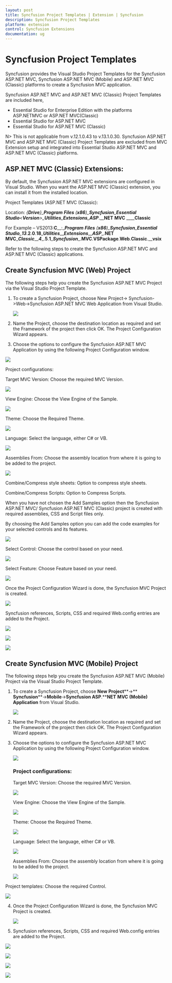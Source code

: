 ```yaml
---
layout: post
title: Syncfusion Project Templates | Extension | Syncfusion
description: Syncfusion Project Templates
platform: extension
control: Syncfusion Extensions
documentation: ug
---
```


# Syncfusion Project Templates

Syncfusion provides the Visual Studio Project Templates for the Syncfusion ASP.NET MVC, Syncfusion ASP.NET MVC (Mobile) and ASP.NET MVC (Classic) platforms to create a Syncfusion MVC application.

Syncfusion ASP.NET MVC and ASP.NET MVC (Classic) Project Templates are included here,

* Essential Studio for Enterprise Edition with the platforms ASP.NETMVC or ASP.NET MVC(Classic)
* Essential Studio for ASP.NET MVC
* Essential Studio for ASP.NET MVC (Classic)

N> This is not applicable from v.12.1.0.43 to v.13.1.0.30. Syncfusion ASP.NET MVC and ASP.NET MVC (Classic) Project Templates are excluded from MVC Extension setup and integrated into Essential Studio ASP.NET MVC and ASP.NET MVC (Classic) platforms.

## ASP.NET MVC (Classic) Extensions:

By default, the Syncfusion ASP.NET MVC extensions are configured in Visual Studio. When you want the ASP.NET MVC (Classic) extension, you can install it from the installed location.

Project Templates (ASP.NET MVC (Classic):

Location: __{____Drive____}\____Program__ __Files__ __(____x86____)\____Syncfusion____\____Essential__ __Studio____\<____Version____>\____Utilities____\____Extensions____\____ASP____.____NET__ __MVC__ __\____Classic__

For Example – VS2013:__C____:\____Program__ __Files__ __(____x86____)\____Syncfusion____\____Essential__ __Studio____\____13____.____2____.____0____.____18____\____Utilities____\____Extensions____\____ASP____.____NET__ __MVC____\____Classic____\____4____.____5____.____1____\____Syncfusion____.____MVC____.____VSPackage____.____Web____.____Classic____.____vsix__

Refer to the following steps to create the Syncfusion ASP.NET MVC and ASP.NET MVC (Classic) applications.

## Create Syncfusion MVC (Web) Project    

The following steps help you create the Syncfusion ASP.NET MVC Project via the Visual Studio Project Template.

1. To create a Syncfusion Project, choose New Project-> Syncfusion->Web->Syncfusion ASP.NET MVC Web Application from Visual Studio.

   ![](Create-Syncfusion-MVC-Project_images/CreateSyncfusionMVCProject_img1.jpeg)

2. Name the Project, choose the destination location as required and set the Framework of the project then click OK. The Project Configuration Wizard appears.  
3. Choose the options to configure the Syncfusion ASP.NET MVC Application by using the following Project Configuration window.

![](Create-Syncfusion-MVC-Project_images/CreateSyncfusionMVCProject_img2.jpeg)


Project configurations:

Target MVC Version: Choose the required MVC Version.

![](Create-Syncfusion-MVC-Project_images/CreateSyncfusionMVCProject_img3.jpeg)


View Engine: Choose the View Engine of the Sample.

![](Create-Syncfusion-MVC-Project_images/CreateSyncfusionMVCProject_img4.jpeg)


Theme: Choose the Required Theme.

![](Create-Syncfusion-MVC-Project_images/CreateSyncfusionMVCProject_img5.jpeg)


Language: Select the language, either C# or VB.

![](Create-Syncfusion-MVC-Project_images/CreateSyncfusionMVCProject_img6.jpeg)


Assemblies From: Choose the assembly location from where it is going to be added to the project.

![](Create-Syncfusion-MVC-Project_images/CreateSyncfusionMVCProject_img7.jpeg)


Combine/Compress style sheets: Option to compress style sheets.

Combine/Compress Scripts: Option to Compress Scripts.

When you have not chosen the Add Samples option then the Syncfusion ASP.NET MVC/ Syncfusion ASP.NET MVC (Classic) project is created with required assemblies, CSS and Script files only.

By choosing the Add Samples option you can add the code examples for your selected controls and its features.

![](Create-Syncfusion-MVC-Project_images/CreateSyncfusionMVCProject_img8.jpeg)


Select Control: Choose the control based on your need.

![](Create-Syncfusion-MVC-Project_images/CreateSyncfusionMVCProject_img9.jpeg)


Select Feature: Choose Feature based on your need.

![](Create-Syncfusion-MVC-Project_images/CreateSyncfusionMVCProject_img10.jpeg)


Once the Project Configuration Wizard is done, the Syncfusion MVC Project is created.

![](Create-Syncfusion-MVC-Project_images/CreateSyncfusionMVCProject_img11.jpeg)


Syncfusion references, Scripts, CSS and required Web.config entries are added to the Project.

![](Create-Syncfusion-MVC-Project_images/CreateSyncfusionMVCProject_img12.jpeg)


![](Create-Syncfusion-MVC-Project_images/CreateSyncfusionMVCProject_img13.jpeg)


![](Create-Syncfusion-MVC-Project_images/CreateSyncfusionMVCProject_img14.jpeg)


## Create Syncfusion MVC (Mobile) Project

The following steps help you create the Syncfusion ASP.NET MVC (Mobile) Project via the Visual Studio Project Template.

1. To create a Syncfusion Project, choose **New** **Project****->** **Syncfusion****->****Mobile****->****Syncfusion** **ASP****.****NET** **MVC** **(****Mobile****)** **Application** from Visual Studio.

   ![](Create-Syncfusion-MVC-Project_images/CreateSyncfusionMVCProject_img15.jpeg)

2. Name the Project, choose the destination location as required and set the Framework of the project then click OK. The Project Configuration Wizard appears.  
3. Choose the options to configure the Syncfusion ASP.NET MVC Application by using the following Project Configuration window.

   ![](Create-Syncfusion-MVC-Project_images/CreateSyncfusionMVCProject_img16.jpeg)


   ### Project configurations:

   Target MVC Version: Choose the required MVC Version.

   ![](Create-Syncfusion-MVC-Project_images/CreateSyncfusionMVCProject_img17.jpeg)


   View Engine: Choose the View Engine of the Sample.

   ![](Create-Syncfusion-MVC-Project_images/CreateSyncfusionMVCProject_img18.jpeg)


   Theme: Choose the Required Theme.

   ![](Create-Syncfusion-MVC-Project_images/CreateSyncfusionMVCProject_img19.jpeg)


   Language: Select the language, either C# or VB.

   ![](Create-Syncfusion-MVC-Project_images/CreateSyncfusionMVCProject_img20.jpeg)


   Assemblies From: Choose the assembly location from where it is going to be added to the project.

   ![](Create-Syncfusion-MVC-Project_images/CreateSyncfusionMVCProject_img21.jpeg)


  Project templates: Choose the required Control.

  ![](Create-Syncfusion-MVC-Project_images/CreateSyncfusionMVCProject_img22.jpeg)


4. Once the Project Configuration Wizard is done, the Syncfusion MVC Project is created.

   ![](Create-Syncfusion-MVC-Project_images/CreateSyncfusionMVCProject_img23.jpeg)


5. Syncfusion references, Scripts, CSS and required Web.config entries are added to the Project.

![](Create-Syncfusion-MVC-Project_images/CreateSyncfusionMVCProject_img24.jpeg)


![](Create-Syncfusion-MVC-Project_images/CreateSyncfusionMVCProject_img25.jpeg)


![](Create-Syncfusion-MVC-Project_images/CreateSyncfusionMVCProject_img26.jpeg)


![](Create-Syncfusion-MVC-Project_images/CreateSyncfusionMVCProject_img27.jpeg)


